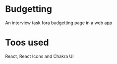 # Budgetting

An interview task fora budgetting page in a web app

# Toos used 
React, React Icons and Chakra UI

